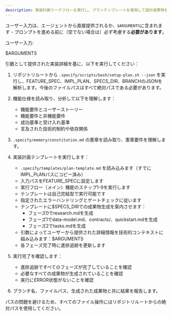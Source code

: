 ```yaml
---
description: 実装計画ワークフローを実行し、プランテンプレートを使用して設計成果物を生成します。
---
```


ユーザー入力は、エージェントから直接提供されるか、`$ARGUMENTS`に含まれます - プロンプトを進める前に（空でない場合は）必ず考慮する**必要があります**。

ユーザー入力:

$ARGUMENTS

引数として提供された実装詳細を基に、以下を実行してください：

1. リポジトリルートから `.specify/scripts/bash/setup-plan.sh --json` を実行し、FEATURE_SPEC、IMPL_PLAN、SPECS_DIR、BRANCHのJSONを解析します。今後のファイルパスはすべて絶対パスである必要があります。
2. 機能仕様を読み取り、分析して以下を理解します：
   - 機能要件とユーザーストーリー
   - 機能要件と非機能要件
   - 成功基準と受け入れ基準
   - 言及された技術的制約や依存関係

3. `.specify/memory/constitution.md` の憲章を読み取り、憲章要件を理解します。

4. 実装計画テンプレートを実行します：
   - `.specify/templates/plan-template.md` を読み込みます（すでにIMPL_PLANパスにコピー済み）
   - 入力パスをFEATURE_SPECに設定します
   - 実行フロー（メイン）機能のステップ1-9を実行します
   - テンプレートは自己完結型で実行可能です
   - 指定されたエラーハンドリングとゲートチェックに従います
   - テンプレートに$SPECS_DIRでの成果物生成を案内させます：
     * フェーズ0でresearch.mdを生成
     * フェーズ1でdata-model.md、contracts/、quickstart.mdを生成
     * フェーズ2でtasks.mdを生成
   - 引数によってユーザーから提供された詳細情報を技術的コンテキストに組み込みます：$ARGUMENTS
   - 各フェーズ完了時に進捗追跡を更新します

5. 実行完了を確認します：
   - 進捗追跡ですべてのフェーズが完了していることを確認
   - 必要なすべての成果物が生成されていることを確認
   - 実行にERROR状態がないことを確認

6. ブランチ名、ファイルパス、生成された成果物と共に結果を報告します。

パスの問題を避けるため、すべてのファイル操作にはリポジトリルートからの絶対パスを使用してください。
